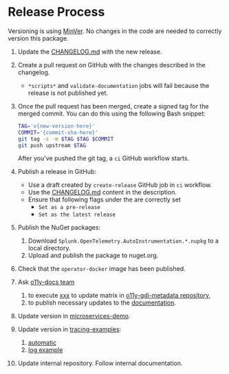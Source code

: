 # Release Process

Versioning is using [MinVer](https://github.com/adamralph/minver).
No changes in the code are needed to correctly version this package.

1. Update the [CHANGELOG.md](CHANGELOG.md) with the new release.

1. Create a pull request on GitHub with the changes described in the changelog.
   - `*scripts*` and `validate-documentation` jobs will fail
     because the release is not published yet.

1. Once the pull request has been merged, create a signed tag for the merged commit.
   You can do this using the following Bash snippet:

   ```bash
   TAG='v{new-version-here}'
   COMMIT='{commit-sha-here}'
   git tag -s -m $TAG $TAG $COMMIT
   git push upstream $TAG
   ```

   After you've pushed the git tag, a `ci` GitHub workflow starts.

1. Publish a release in GitHub:

   - Use a draft created by `create-release` GitHub job in `ci` workflow.
   - Use the [CHANGELOG.md](CHANGELOG.md) content in the description.
   - Ensure that following flags under the are correctly set
      - `Set as a pre-release`
      - `Set as the latest release`

1. Publish the NuGet packages:
    1. Download `Splunk.OpenTelemetry.AutoInstrumentation.*.nupkg` to a local
    directory.
    1. Upload and publish the package to nuget.org.

1. Check that the `operator-docker` image has been published.

1. Ask [o11y-docs team](https://github.com/orgs/splunk/teams/o11y-docs)
    1. to execute [xxx](https://github.com/splunk/o11y-gdi-metadata/actions/workflows/update-metadata.yaml)
       to update matrix in [o11y-gdi-metadata repository](https://github.com/splunk/o11y-gdi-metadata/tree/main/apm/splunk-otel-dotnet),
    1. to publish necessary updates to the [documentation](https://github.com/splunk/public-o11y-docs).

1. Update version in [microservices-demo](https://github.com/signalfx/microservices-demo/blob/main/src/cartservice/Dockerfile).

1. Update version in [tracing-examples](https://github.com/signalfx/tracing-examples):
    1. [automatic](https://github.com/signalfx/tracing-examples/blob/main/opentelemetry-tracing/opentelemetry-dotnet/automatic/aspnetcore-and-mongodb/InstrumentContainer/Dockerfile)
    1. [log example](https://github.com/signalfx/tracing-examples/edit/main/opentelemetry-tracing/opentelemetry-dotnet/log-trace-correlation/Dockerfile)

1. Update internal repository. Follow internal documentation.
